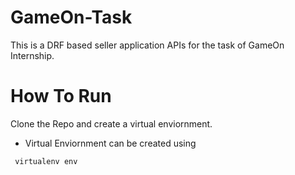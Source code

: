 # GameOn-Task
This is a DRF based seller application APIs for the task of GameOn Internship.
# How To Run
Clone the Repo and create a virtual enviornment.
- Virtual Enviornment can be created using 
 ```sh
  virtualenv env
 ```
